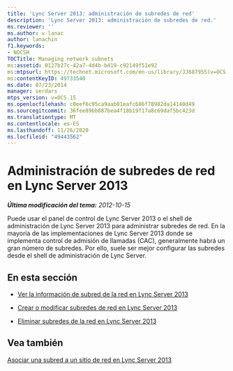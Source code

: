 ```yaml
---
title: 'Lync Server 2013: administración de subredes de red'
description: 'Lync Server 2013: administración de subredes de red.'
ms.reviewer: ''
ms.author: v-lanac
author: lanachin
f1.keywords:
- NOCSH
TOCTitle: Managing network subnets
ms:assetid: 0127b27c-42a7-4d4b-b419-c92149f51e92
ms:mtpsurl: https://technet.microsoft.com/en-us/library/JJ687955(v=OCS.15)
ms:contentKeyID: 49733540
ms.date: 07/23/2014
manager: serdars
mtps_version: v=OCS.15
ms.openlocfilehash: c0eef6c95ca9aab01eafc686f78982da14140d49
ms.sourcegitcommit: 36fee89bb887bea4f18b19f17a8c69daf5bc423d
ms.translationtype: MT
ms.contentlocale: es-ES
ms.lasthandoff: 11/26/2020
ms.locfileid: "49443562"
---
```

# <a name="managing-network-subnets-in-lync-server-2013"></a>Administración de subredes de red en Lync Server 2013

<div data-xmlns="http://www.w3.org/1999/xhtml">

<div class="topic" data-xmlns="http://www.w3.org/1999/xhtml" data-msxsl="urn:schemas-microsoft-com:xslt" data-cs="https://msdn.microsoft.com/">

<div data-asp="https://msdn2.microsoft.com/asp">



</div>

<div id="mainSection">

<div id="mainBody">

<span> </span>

_**Última modificación del tema:** 2012-10-15_

Puede usar el panel de control de Lync Server 2013 o el shell de administración de Lync Server 2013 para administrar subredes de red. En la mayoría de las implementaciones de Lync Server 2013 donde se implementa control de admisión de llamadas (CAC), generalmente habrá un gran número de subredes. Por ello, suele ser mejor configurar las subredes desde el shell de administración de Lync Server.

<div>

## <a name="in-this-section"></a>En esta sección

  - [Ver la información de subred de la red en Lync Server 2013](lync-server-2013-viewing-network-subnet-information.md)

  - [Crear o modificar subredes de red en Lync Server 2013](lync-server-2013-create-or-modify-network-subnets.md)

  - [Eliminar subredes de la red en Lync Server 2013](lync-server-2013-deleting-network-subnets.md)

</div>

<div>

## <a name="see-also"></a>Vea también


[Asociar una subred a un sitio de red en Lync Server 2013](lync-server-2013-associate-a-subnet-with-a-network-site.md)  
  

</div>

</div>

<span> </span>

</div>

</div>

</div>

